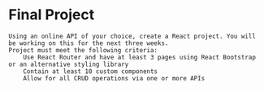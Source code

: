 # Final Project

    Using an online API of your choice, create a React project. You will be working on this for the next three weeks.
    Project must meet the following criteria:
        Use React Router and have at least 3 pages using React Bootstrap or an alternative styling library
        Contain at least 10 custom components
        Allow for all CRUD operations via one or more APIs
